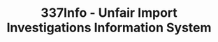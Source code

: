 ---
bigquery: https://console.cloud.google.com/bigquery?p=patents-public-data&d=usitc_investigations&page=dataset&project=sheets-management-319211
citation: US International Trade Commission 337Info Unfair Import Investigations Information
  System
contributors: US International Trade Comission
cost: None
description: US International Trade Commission 337Info Unfair Import Investigations
  Information System contains data on investigations done under Section 337. Section
  337 declares the infringement of certain statutory intellectual property rights
  and other forms of unfair competition in import trade to be unlawful practices.
  Most Section 337 investigations involve allegations of patent or registered trademark
  infringement.
documentation: FAQ and tutorial available on the site
last_edit: Mon, 04 Apr 2022 19:10:40 GMT
location: https://pubapps2.usitc.gov/337external/
maintained_by: US International Trade Comission
schema_fields: '[''lastUpdated'', ''patentNumber'', ''actualEndDateEvidHear'', ''gcAttorney'',
  ''docketNo'', ''finalIdOnViolationDue'', ''id'', ''htsNumbers'', ''internalRemand'',
  ''cafcAppeals'', ''endDateMarkmanHearing'', ''currentStatus'', ''teoReliefGranted'',
  ''teoIdIssueDate'', ''teoProceedingInvolved'', ''issueDateOtherNonFinal'', ''teoIdDueDate'',
  ''dateComplaintFiled'', ''trademarkNumbers'', ''finalDetViolation'', ''publication_number'',
  ''respondent'', ''targetDate'', ''title'', ''markmanHearing'', ''reportingRequirements'',
  ''finalDetNoViolation'', ''startDateMarkmanHearing'', ''currentActiveALJ'', ''investigationTermDate'',
  ''invUnfairAct'', ''finalIdOnViolationIssue'', ''dateOfPublicationFrNotice'', ''ouiiParticipation'',
  ''dateCreated'', ''patentNumbers'', ''complainant'', ''ouiiAttorney'', ''actualStartDateEvidHear'',
  ''scheduledEndDateEvidHear'', ''scheduledStartDateEvidHear'', ''investigationNo'',
  ''copyrightNumbers'', ''investigationType'', ''aljAssigned'']'
shortname: unfair_import_investigations
tags:
- import
- legal
- trade
timeframe: 2008-2021 (prior to 2008 downloadable as a JSON file)
title: 337Info - Unfair Import Investigations Information System
uuid: 2721f5ec-e599-4890-9265-9706719fc71e
---